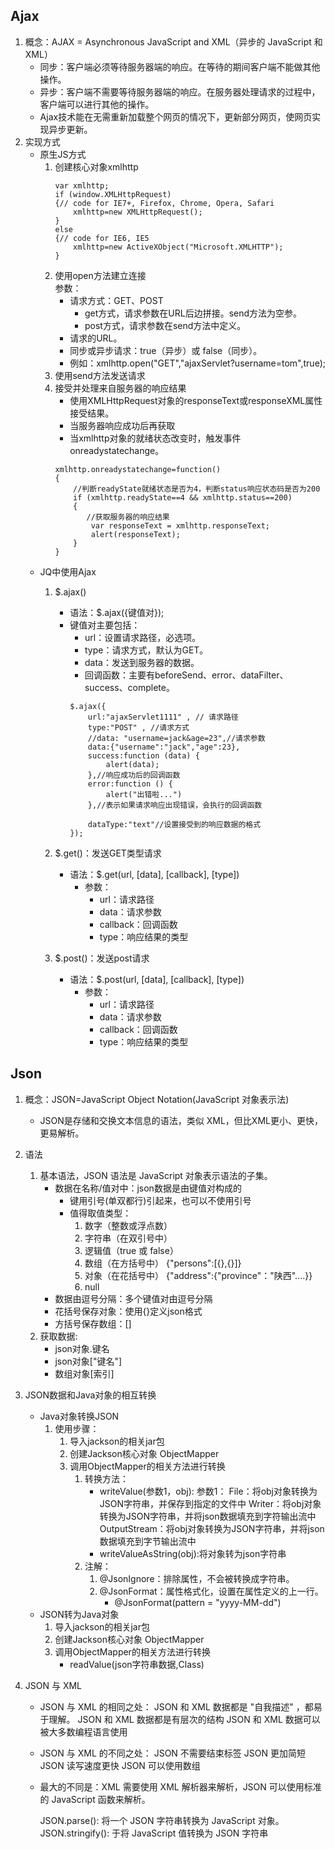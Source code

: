 ## Ajax
1. 概念：AJAX = Asynchronous JavaScript and XML（异步的 JavaScript 和 XML）
    * 同步：客户端必须等待服务器端的响应。在等待的期间客户端不能做其他操作。
    * 异步：客户端不需要等待服务器端的响应。在服务器处理请求的过程中，客户端可以进行其他的操作。
    * Ajax技术能在无需重新加载整个网页的情况下，更新部分网页，使网页实现异步更新。
2. 实现方式
    * 原生JS方式
        1. 创建核心对象xmlhttp
            ```
            var xmlhttp;
            if (window.XMLHttpRequest)
            {// code for IE7+, Firefox, Chrome, Opera, Safari
                xmlhttp=new XMLHttpRequest();
            }
            else
            {// code for IE6, IE5
                xmlhttp=new ActiveXObject("Microsoft.XMLHTTP");
            }
           ```
        2. 使用open方法建立连接  
            参数：
            * 请求方式：GET、POST
                * get方式，请求参数在URL后边拼接。send方法为空参。
                * post方式，请求参数在send方法中定义。
            * 请求的URL。
            * 同步或异步请求：true（异步）或 false（同步）。
            * 例如：xmlhttp.open("GET","ajaxServlet?username=tom",true);
        3. 使用send方法发送请求
        4. 接受并处理来自服务器的响应结果
            * 使用XMLHttpRequest对象的responseText或responseXML属性接受结果。
            * 当服务器响应成功后再获取
            * 当xmlhttp对象的就绪状态改变时，触发事件onreadystatechange。
            ```
            xmlhttp.onreadystatechange=function()
            {
                //判断readyState就绪状态是否为4，判断status响应状态码是否为200
                if (xmlhttp.readyState==4 && xmlhttp.status==200)
                {
                   //获取服务器的响应结果
                    var responseText = xmlhttp.responseText;
                    alert(responseText);
                }
            }
            ```
    * JQ中使用Ajax
        1. $.ajax()
            * 语法：$.ajax({键值对});
            * 键值对主要包括：
                * url：设置请求路径，必选项。
                * type：请求方式，默认为GET。
                * data：发送到服务器的数据。
                * 回调函数：主要有beforeSend、error、dataFilter、success、complete。
                ```
                $.ajax({
                    url:"ajaxServlet1111" , // 请求路径
                    type:"POST" , //请求方式
                    //data: "username=jack&age=23",//请求参数
                    data:{"username":"jack","age":23},
                    success:function (data) {
                        alert(data);
                    },//响应成功后的回调函数
                    error:function () {
                        alert("出错啦...")
                    },//表示如果请求响应出现错误，会执行的回调函数
    
                    dataType:"text"//设置接受到的响应数据的格式
                });
                ```
        2. $.get()：发送GET类型请求
            * 语法：$.get(url, [data], [callback], [type])
                * 参数：
                    * url：请求路径
                    * data：请求参数
                    * callback：回调函数
                    * type：响应结果的类型
    
        3. $.post()：发送post请求
            * 语法：$.post(url, [data], [callback], [type])
                * 参数：
                    * url：请求路径
                    * data：请求参数
                    * callback：回调函数
                    * type：响应结果的类型

    
## Json
1. 概念：JSON=JavaScript Object Notation(JavaScript 对象表示法)
    * JSON是存储和交换文本信息的语法，类似 XML，但比XML更小、更快，更易解析。
    
2. 语法
    1. 基本语法，JSON 语法是 JavaScript 对象表示语法的子集。
        * 数据在名称/值对中：json数据是由键值对构成的
            * 键用引号(单双都行)引起来，也可以不使用引号
            * 值得取值类型：
                1. 数字（整数或浮点数）
                2. 字符串（在双引号中）
                3. 逻辑值（true 或 false）
                4. 数组（在方括号中）	{"persons":[{},{}]}
                5. 对象（在花括号中） {"address":{"province"："陕西"....}}
                6. null
        * 数据由逗号分隔：多个键值对由逗号分隔
        * 花括号保存对象：使用{}定义json格式
        * 方括号保存数组：[]
    2. 获取数据:
        * json对象.键名
        * json对象["键名"]
        * 数组对象[索引]
 
3. JSON数据和Java对象的相互转换
    * Java对象转换JSON
        1. 使用步骤：
            1. 导入jackson的相关jar包
            2. 创建Jackson核心对象 ObjectMapper
            3. 调用ObjectMapper的相关方法进行转换
                1. 转换方法：
                    * writeValue(参数1，obj):
                        参数1：
                            File：将obj对象转换为JSON字符串，并保存到指定的文件中
                            Writer：将obj对象转换为JSON字符串，并将json数据填充到字符输出流中
                            OutputStream：将obj对象转换为JSON字符串，并将json数据填充到字节输出流中
                    * writeValueAsString(obj):将对象转为json字符串
                2. 注解：
                    1. @JsonIgnore：排除属性，不会被转换成字符串。
                    2. @JsonFormat：属性格式化，设置在属性定义的上一行。
                        * @JsonFormat(pattern = "yyyy-MM-dd")
    * JSON转为Java对象
        1. 导入jackson的相关jar包
        2. 创建Jackson核心对象 ObjectMapper
        3. 调用ObjectMapper的相关方法进行转换
            * readValue(json字符串数据,Class)  
            
4. JSON 与 XML
   * JSON 与 XML 的相同之处：
       JSON 和 XML 数据都是 "自我描述" ，都易于理解。
       JSON 和 XML 数据都是有层次的结构
       JSON 和 XML 数据可以被大多数编程语言使用
   * JSON 与 XML 的不同之处：
       JSON 不需要结束标签
       JSON 更加简短
       JSON 读写速度更快
       JSON 可以使用数组
   * 最大的不同是：XML 需要使用 XML 解析器来解析，JSON 可以使用标准的 JavaScript 函数来解析。
        
       JSON.parse(): 将一个 JSON 字符串转换为 JavaScript 对象。
       JSON.stringify(): 于将 JavaScript 值转换为 JSON 字符串
